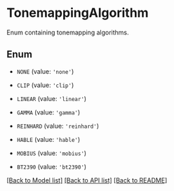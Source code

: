# TonemappingAlgorithm

Enum containing tonemapping algorithms.

## Enum

* `NONE` (value: `'none'`)

* `CLIP` (value: `'clip'`)

* `LINEAR` (value: `'linear'`)

* `GAMMA` (value: `'gamma'`)

* `REINHARD` (value: `'reinhard'`)

* `HABLE` (value: `'hable'`)

* `MOBIUS` (value: `'mobius'`)

* `BT2390` (value: `'bt2390'`)

[[Back to Model list]](../README.md#documentation-for-models) [[Back to API list]](../README.md#documentation-for-api-endpoints) [[Back to README]](../README.md)


